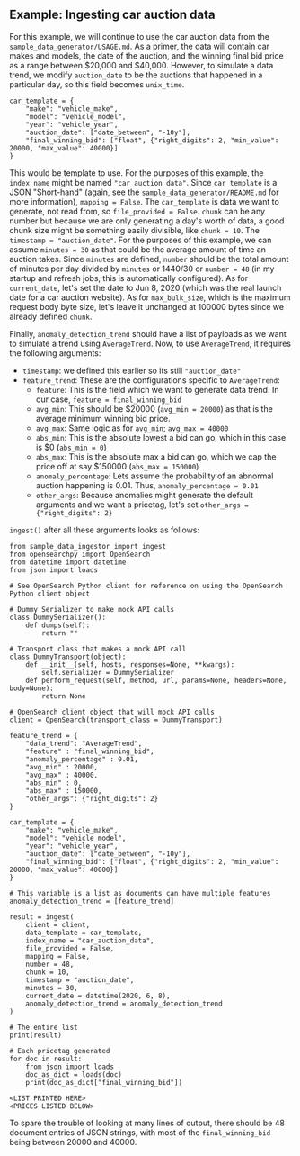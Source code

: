 ## Example: Ingesting car auction data

For this example, we will continue to use the car auction data from the `sample_data_generator/USAGE.md`. As a primer, the data will contain car makes and models, the date of the auction, and the winning final bid price as a range between $20,000 and $40,000. However, to simulate a data trend, we modify `auction_date` to be the auctions that happened in a particular day, so this field becomes `unix_time`.

```
car_template = {
    "make": "vehicle_make",
    "model": "vehicle_model",
    "year": "vehicle_year",
    "auction_date": ["date_between", "-10y"],
    "final_winning_bid": ["float", {"right_digits": 2, "min_value": 20000, "max_value": 40000}]
}
```

This would be template to use. For the purposes of this example, the `index_name` might be named `"car_auction_data"`. Since `car_template` is a JSON "Short-hand" (again, see the `sample_data_generator/README.md` for more information), `mapping = False`. The `car_template` is data we want to generate, not read from, so `file_provided = False`. `chunk` can be any number but because we are only generating a day's worth of data, a good chunk size might be something easily divisible, like `chunk = 10`. The `timestamp = "auction_date"`. For the purposes of this example, we can assume `minutes = 30` as that could be the average amount of time an auction takes. Since `minutes` are defined, `number` should be the total amount of minutes per day divided by `minutes` or 1440/30 or `number = 48` (in my startup and refresh jobs, this is automatically configured). As for `current_date`, let's set the date to Jun 8, 2020 (which was the real launch date for a car auction website). As for `max_bulk_size`, which is the maximum request body byte size, let's leave it unchanged at 100000 bytes since we already defined `chunk`.

Finally, `anomaly_detection_trend` should have a list of payloads as we want to simulate a trend using `AverageTrend`. Now, to use `AverageTrend`, it requires the following arguments:
- `timestamp`: we defined this earlier so its still `"auction_date"`
- `feature_trend`: These are the configurations specific to `AverageTrend`:
    - `feature`: This is the field which we want to generate data trend. In our case, `feature = final_winning_bid`
    - `avg_min`: This should be $20000 (`avg_min = 20000`) as that is the average minimum winning bid price.
    - `avg_max`: Same logic as for `avg_min`; `avg_max = 40000`
    - `abs_min`: This is the absolute lowest a bid can go, which in this case is $0 (`abs_min = 0`)
    - `abs_max`: This is the absolute max a bid can go, which we cap the price off at say $150000 (`abs_max = 150000`)
    - `anomaly_percentage`: Lets assume the probability of an abnormal auction happening is 0.01. Thus, `anomaly_percentage = 0.01`
    - `other_args`: Because anomalies might generate the default arguments and we want a pricetag, let's set `other_args = {"right_digits": 2}`

`ingest()` after all these arguments looks as follows:

```
from sample_data_ingestor import ingest
from opensearchpy import OpenSearch
from datetime import datetime
from json import loads

# See OpenSearch Python client for reference on using the OpenSearch Python client object

# Dummy Serializer to make mock API calls
class DummySerializer():
    def dumps(self):
        return ""

# Transport class that makes a mock API call
class DummyTransport(object):
    def __init__(self, hosts, responses=None, **kwargs):
        self.serializer = DummySerializer
    def perform_request(self, method, url, params=None, headers=None, body=None):
        return None

# OpenSearch client object that will mock API calls
client = OpenSearch(transport_class = DummyTransport)

feature_trend = {
    "data_trend": "AverageTrend",
    "feature" : "final_winning_bid",
    "anomaly_percentage" : 0.01,
    "avg_min" : 20000,
    "avg_max" : 40000,
    "abs_min" : 0,
    "abs_max" : 150000,
    "other_args": {"right_digits": 2}
}

car_template = {
    "make": "vehicle_make",
    "model": "vehicle_model",
    "year": "vehicle_year",
    "auction_date": ["date_between", "-10y"],
    "final_winning_bid": ["float", {"right_digits": 2, "min_value": 20000, "max_value": 40000}]
}

# This variable is a list as documents can have multiple features
anomaly_detection_trend = [feature_trend]

result = ingest(
    client = client,
    data_template = car_template,
    index_name = "car_auction_data",
    file_provided = False,
    mapping = False,
    number = 48,
    chunk = 10,
    timestamp = "auction_date",
    minutes = 30,
    current_date = datetime(2020, 6, 8),
    anomaly_detection_trend = anomaly_detection_trend
)

# The entire list
print(result)

# Each pricetag generated
for doc in result:
    from json import loads
    doc_as_dict = loads(doc)
    print(doc_as_dict["final_winning_bid"])

<LIST PRINTED HERE>
<PRICES LISTED BELOW>
```

To spare the trouble of looking at many lines of output, there should be 48 document entries of JSON strings, with most of the `final_winning_bid` being between 20000 and 40000.
